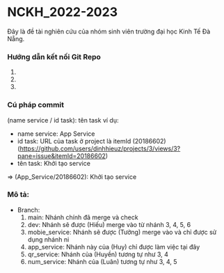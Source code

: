 # NCKH_2022-2023

Đây là đề tài nghiên cứu của nhóm sinh viên trường đại học Kinh Tế Đà Nẵng. 

### Hướng dẫn kết nối Git Repo

1. 
2. 
3. 

### Cú pháp commit

(name service / id task): tên task
ví dụ: 
  - name service: App Service
  - id task: URL của task ở project là itemId (20186602) (https://github.com/users/dinhhieuz/projects/3/views/3?pane=issue&itemId=20186602)
  - tên task: Khởi tạo service
  
 => (App_Service/20186602): Khởi tạo service
 
 ### Mô tả:
 
  - Branch: 
    1. main: 
      Nhánh chính đã merge và check
    3. dev: 
      Nhánh sẽ được (Hiếu) merge vào từ nhánh 3, 4, 5, 6
    5. mobie_service: 
      Nhánh sẽ được (Tưởng) merge vào và chỉ được sử dụng nhánh ni
    7. app_service: 
      Nhánh này của (Huy) chỉ được làm việc tại đây
    9. qr_service: 
      Nhánh của (Huyền) tương tự như 3, 4
    11. num_service: 
      Nhánh của (Luân) tương tự như 3, 4, 5
  
